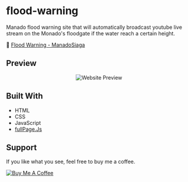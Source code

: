 # flood-warning
Manado flood warning site that will automatically broadcast youtube live stream on the Monado's floodgate if the water reach a certain height.

:ocean: [Flood Warning - ManadoSiaga](https://arwildo.github.io/flood-warning/)


## Preview
<p align="center">
  <img src="https://arwildo.github.io/assets/images/flood-warning.png?raw=true" alt="Website Preview"/>
</p>


## Built With

* HTML
* CSS
* JavaScript
* [fullPage.Js](https://github.com/alvarotrigo/fullPage.js/)


## Support

If you like what you see, feel free to buy me a coffee.

<a href="https://www.buymeacoffee.com/Arwildo " target="_blank"><img src="https://www.buymeacoffee.com/assets/img/custom_images/white_img.png" alt="Buy Me A Coffee" style="height: auto !important;width: auto !important;" ></a>
